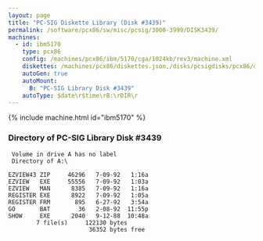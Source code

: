 ```yaml
---
layout: page
title: "PC-SIG Diskette Library (Disk #3439)"
permalink: /software/pcx86/sw/misc/pcsig/3000-3999/DISK3439/
machines:
  - id: ibm5170
    type: pcx86
    config: /machines/pcx86/ibm/5170/cga/1024kb/rev3/machine.xml
    diskettes: /machines/pcx86/diskettes.json,/disks/pcsigdisks/pcx86/diskettes.json
    autoGen: true
    autoMount:
      B: "PC-SIG Library Disk #3439"
    autoType: $date\r$time\rB:\rDIR\r
---
```


{% include machine.html id="ibm5170" %}

### Directory of PC-SIG Library Disk #3439

     Volume in drive A has no label
     Directory of A:\

    EZVIEW43 ZIP     46296   7-09-92   1:16a
    EZVIEW   EXE     55556   7-09-92   1:03a
    EZVIEW   MAN      8385   7-09-92   1:16a
    REGISTER EXE      8922   7-09-92   1:05a
    REGISTER FRM       895   6-27-92   3:54a
    GO       BAT        36   2-08-92  11:55p
    SHOW     EXE      2040   9-12-88  10:48a
            7 file(s)     122130 bytes
                           36352 bytes free
